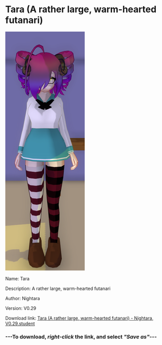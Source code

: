 # Tara (A rather large, warm-hearted futanari)

<img src = "https://raw.githubusercontent.com/Arbiter1223/Daigaku-Gurashi-Custom-Students/master/Students/Files/Tara%20(A%20rather%20large%2C%20warm-hearted%20futanari).png">

Name: Tara

Description: A rather large, warm-hearted futanari

Author: Nightara

Version: V0.29

Download link: <a href="https://raw.githubusercontent.com/Arbiter1223/Daigaku-Gurashi-Custom-Students/master/Students/Files/Tara%20(A%20rather%20large%2C%20warm-hearted%20futanari)%20-%20Nightara%2C%20V0.29.student">Tara (A rather large, warm-hearted futanari) - Nightara, V0.29.student</a>

### ---**To download, _right-click_ the link, and select _"Save as"_**---
